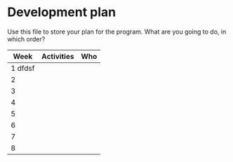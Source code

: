 # Development plan

Use this file to store your plan for the program. What are you going to do, in which order? 

| Week        | Activities           | Who           |
| ----------- | -------------------- | ------------- |
| 1   dfdsf        |                      |               |
| 2           |                      |               |
| 3           |                      |               |
| 4           |                      |               |
| 5           |                      |               |
| 6           |                      |               |
| 7           |                      |               |
| 8           |                      |               |
